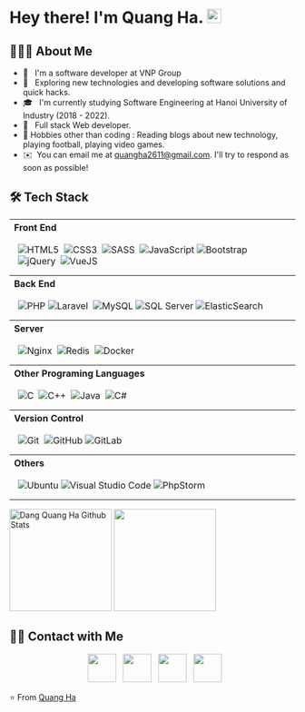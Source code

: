 <h1> Hey there! I'm Quang Ha. <img src="https://github.com/quangha2611/quangha2611/blob/master/Hi.gif" width="25"></h1>

<h2> 👨🏻‍💻 About Me </h2>

- 🔭 &nbsp; I'm a software developer at VNP Group
- 🤔 &nbsp; Exploring new technologies and developing software solutions and quick hacks.
- 🎓 &nbsp; I'm currently studying Software Engineering at Hanoi University of Industry (2018 - 2022).
- 💼 &nbsp; Full stack Web developer.
- 🎿 Hobbies other than coding : Reading blogs about new technology, playing football, playing video games.
- ✉️ &nbsp;You can email me at quangha2611@gmail.com. I'll try to respond as soon as possible!

<h2>🛠 Tech Stack</h2>

<table width="100%">
  <tr>
    <th align="left">Front End</th>
  </tr>
  <tr>
    <td style="padding:15px">
        <img alt="HTML5" src="https://img.shields.io/badge/html-444444.svg?style=for-the-badge&logo=html5&logoColor=dd4b25"/>&nbsp;
        <img alt="CSS3" src="https://img.shields.io/badge/css-444444.svg?style=for-the-badge&logo=css3&logoColor=4aa9d0"/>&nbsp;
        <img alt="SASS" src="https://img.shields.io/badge/SASS-444444.svg?style=for-the-badge&logo=SASS&logoColor=c65e92"/>&nbsp;
        <img alt="JavaScript" src="https://img.shields.io/badge/javascript-444444.svg?style=for-the-badge&logo=javascript&logoColor=%23F7DF1E"/>
        <img alt="Bootstrap" src="https://img.shields.io/badge/bootstrap-444444.svg?style=for-the-badge&logo=bootstrap&logoColor=825ff3"/>&nbsp;
        <img alt="jQuery" src="https://img.shields.io/badge/jquery-444444.svg?style=for-the-badge&logo=jquery&logoColor=white"/>&nbsp;
        <img alt="VueJS" src="https://img.shields.io/badge/VueJS-444444.svg?style=for-the-badge&logo=vuejs&logoColor=3e815b"/>&nbsp;
    </td>
  </tr>

  <tr>
    <th align="left">Back End</th>
  </tr>
  <tr>
    <td style="padding:15px">
        <img alt="PHP" src="https://img.shields.io/badge/php-444444.svg?style=for-the-badge&logo=php&logoColor=7377ad"/> 
        <img alt="Laravel" src="https://img.shields.io/badge/laravel-444444.svg?style=for-the-badge&logo=laravel&logoColor=e94b23"/>&nbsp;
        <img alt="MySQL" src="https://img.shields.io/badge/mysql-444444.svg?style=for-the-badge&logo=mysql&logoColor=white"/> 
        <img alt="SQL Server" src="https://img.shields.io/badge/SQLServer-444444.svg?style=for-the-badge&logo=SQLServer&logoColor=white"/>
        <img alt="ElasticSearch" src="https://img.shields.io/badge/-ElasticSearch-444444?style=for-the-badge&logo=elasticsearch"/>&nbsp;
    </td>
  </tr>

  <tr>
    <th align="left">Server</th>
  </tr>
  <tr>
    <td style="padding:15px">
      <img alt="Nginx" src="https://img.shields.io/badge/nginx-444444.svg?style=for-the-badge&logo=nginx&logoColor=499338"/>&nbsp;
      <img alt="Redis" src="https://img.shields.io/badge/redis-444444.svg?style=for-the-badge&logo=redis&logoColor=d5442c"/>&nbsp;
      <img alt="Docker" src="https://img.shields.io/badge/docker-444444.svg?style=for-the-badge&logo=docker&logoColor=3d8cd2"/>&nbsp;
    </td>
  </tr>

  <tr>
    <th align="left">Other Programing Languages</th>
  </tr>
  <tr>
    <td style="padding:15px">
        <img alt="C" src="https://img.shields.io/badge/c-444444.svg?style=for-the-badge&logo=c&logoColor=27338f"/>&nbsp;
        <img alt="C++" src="https://img.shields.io/badge/c++-444444.svg?style=for-the-badge&logo=c%2B%2B&logoColor=195495"/>&nbsp;
        <img alt="Java" src="https://img.shields.io/badge/java-444444.svg?style=for-the-badge&logo=java&logoColor=e06d1e"/>&nbsp;
        <img alt="C#" src="https://img.shields.io/badge/csharp-444444.svg?style=for-the-badge&logo=csharp&logoColor=783d94"/>&nbsp;
    </td>
  </tr>

  <tr>
    <th align="left">Version Control</th>
  <tr>
  <tr>
    <td style="padding:15px">  
        <img alt="Git" src="https://img.shields.io/badge/git-444444.svg?style=for-the-badge&logo=git&logoColor=e94c28"/>&nbsp;
        <img alt="GitHub" src="https://img.shields.io/badge/github-444444.svg?style=for-the-badge&logo=github&logoColor=000000"/> 
        <img alt="GitLab" src="https://img.shields.io/badge/gitlab-444444.svg?style=for-the-badge&logo=gitlab&logoColor=dc4628"/> 
    </td>
  </tr>

  <tr>
    <th align="left">Others</th>
  <tr>
  <tr>
    <td style="padding:15px">
        <img alt="Ubuntu" src="https://img.shields.io/badge/ubuntu-444444.svg?style=for-the-badge&logo=ubuntu&logoColor=d74720"/>
        <img alt="Visual Studio Code" src="https://img.shields.io/badge/VisualStudioCode-444444.svg?style=for-the-badge&logo=visual-studio-code&logoColor=46a9ed"/>
        <img alt="PhpStorm" src="https://img.shields.io/badge/phpstorm-444444.svg?style=for-the-badge&logo=phpstorm&logoColor=a060eb"/> 
    </td>
  </tr>

</table>
<p>
<img src="https://github-readme-stats.vercel.app/api?username=dangquangha&include_all_commits=true&count_private=true&show_icons=true&line_height=20&theme=prussian" alt="Dang Quang Ha Github Stats" height="180">

<img src="https://github-readme-stats.vercel.app/api/top-langs/?username=dangquangha&layout=compact&text_color=bcdefe&bg_color=be51a5" height="180" />

 </p>

<h2> 🤝🏻 Contact with Me </h2>

<p align="center">
  &nbsp; <a href="https://join.skype.com/invite/vW56wePmGptx" target="_blank" rel="noopener noreferrer"><img src="https://img.icons8.com/plasticine/100/000000/skype.png" width="50" /></a>  
&nbsp; <a href="https://www.facebook.com/dangquangha.2611/" target="_blank" rel="noopener noreferrer"><img src="https://img.icons8.com/plasticine/100/000000/facebook.png" width="50" /></a>  
&nbsp; <a href="mailto:quangha2611@gmail.com" target="_blank" rel="noopener noreferrer"><img src="https://img.icons8.com/plasticine/100/000000/gmail.png"  width="50" /></a>
  &nbsp; <a href="tel:0794139561" target="_blank" rel="noopener noreferrer"><img src="https://img.icons8.com/plasticine/100/000000/phone.png"  width="50" /></a>
</p>

⭐️ From [Quang Ha](https://github.com/dangquangha)
